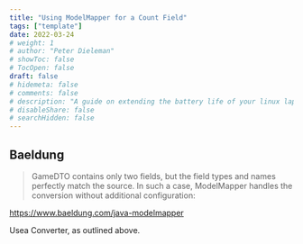 ```yaml
---
title: "Using ModelMapper for a Count Field"
tags: ["template"]
date: 2022-03-24
# weight: 1
# author: "Peter Dieleman"
# showToc: false
# TocOpen: false
draft: false
# hidemeta: false
# comments: false
# description: "A guide on extending the battery life of your linux laptop"
# disableShare: false
# searchHidden: false
---
```


## Baeldung

> GameDTO contains only two fields, but the field types and names perfectly match the source. 
> In such a case, ModelMapper handles the conversion without additional configuration:

<https://www.baeldung.com/java-modelmapper>

Usea Converter, as outlined above.
 